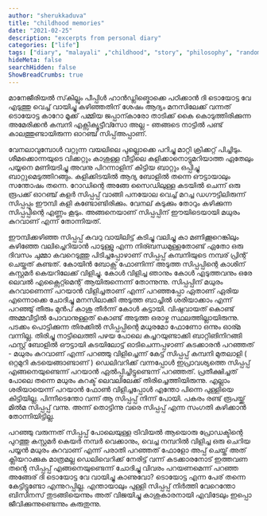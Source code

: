 ```yaml
---
author: "sherukkaduva"
title: "childhood memories"
date: "2021-02-25"
description: "excerpts from personal diary"
categories: ["life"]
tags: ["diary", "malayali" ,"childhood", "story", "philosophy", "random"]
hideMeta: false
searchHidden: false
ShowBreadCrumbs: true
---
```

  
മാനേജീരിയൽ സ്‌കില്ലും പീപ്പിൾ ഹാൻഡ്ലിങ്മൊക്കെ പഠിക്കാൻ ദി ടൊയോട്ട വേ എടുത്തു വെച്ച് വായിച്ചു കഴിഞ്ഞതിന് ശേഷം ആദ്യം മനസിലേക്ക് വന്നത് ടൊയോട്ട കാറോ മൂക്ക് പമ്മിയ ജപ്പാന്കാരോ താടിക്ക് കൈ കൊടുത്തിരിക്കുന്ന അമേരിക്കൻ കമ്പനി എക്സിക്യൂട്ടീവ്സോ അല്ല - ഞങ്ങടെ നാട്ടിൽ പണ്ട് കാലത്തുണ്ടായിരുന്ന ഓറഞ്ച് സിപ്പ്അപ്പാണ്.


വേനലാവുമ്പോൾ വറ്റുന്ന വയലിലെ പുല്ലൊക്കെ പറിച്ചു മാറ്റി ക്രിക്കറ്റ് പിച്ചിടും. ശീമക്കൊന്നയുടെ വിക്കറ്റും കാശുള്ള വീട്ടിലെ കളിക്കാനൊട്ടുമറിയാത്ത ഏതേലും പയ്യനെ മണിയടിച്ചു അവനു പിറന്നാളിന് കിട്ടിയ ബാറ്റും ഒപ്പിച്ചു ബാറ്റുമെടുത്തിറങ്ങും. കളിക്കിടയിൽ ആദ്യ ബോളിൽ തന്നെ ഔട്ടായാലും സന്തോഷം തന്നെ. റോഡിന്റെ അങ്ങേ സൈഡിലുള്ള കടയിൽ ചെന്ന് ഒരു രൂപക്ക് ഓറഞ്ച് കളർ സിപ്പപ്പ് വാങ്ങി പനയോല വെച്ച് മറച്ച ഡഗൗട്ടിലിരുന്ന് സിപ്പപ്പും ഈമ്പി കളി കണ്ടോണ്ടിരിക്കും. വേനല് കടുക്കും തോറും കഴിക്കുന്ന സിപ്പപ്പിന്റെ എണ്ണം കൂടും. അങ്ങനെയാണ് സിപ്പപ്പിന് ഈയിടെയായി മധുരം കുറവാണ് എന്ന് തോന്നിയത്.


ഈമ്പിക്കഴിഞ്ഞ സിപ്പപ്പ് കവറു വായിലിട്ട് കടിച്ചു വലിച്ചു കാ മണിക്കൂറെങ്കിലും കഴിഞ്ഞേ വലിച്ചെറിയാൻ പാടുള്ളു എന്ന നിര്ബന്ധമുള്ളതോണ്ട് ഏതോ ഒരു ദിവസം ചുമ്മാ കവറെടുത്തു പിടിച്ചപ്പോഴാണ് സിപ്പപ്പ് കമ്പനിയുടെ നമ്പര് പ്രിന്റ് ചെയ്തത് കണ്ടത്. കോയിൻ ബോക്സ് ഫോണിന്ന് അടുത്ത സിപ്പപ്പിന്റെ കാശിന് കസ്റ്റമർ കെയറിലേക്ക് വിളിച്ചു. കോൾ വിളിച്ച ഞാനും കോൾ എടുത്തവനും ഒരേ ലെവൽ എക്സൈറ്റ്മെന്റ് ആയിരുന്നെന്ന് തോന്നുന്നു. സിപ്പപ്പിന് മധുരം കുറവാണെന്ന് പറയാൻ വിളിച്ചതാണ് എന്ന് പറഞ്ഞപ്പോ ഏതാണ് ഏരിയ എന്നൊക്കെ ചോദിച്ചു മനസിലാക്കി അടുത്ത ബാച്ചിൽ ശരിയാക്കാം എന്ന് പറഞ്ഞു് തീരും മുൻപ് കാശു തീർന്ന് കോൾ കട്ടായി. വിഷുവായത് കൊണ്ട് അമ്മവീട്ടിൽ പോവാനുള്ളത് കൊണ്ട് അടുത്ത ഒരാഴ്ച സ്ഥലത്തില്ലായിരുന്നു. പടക്കം പൊട്ടിക്കുന്ന തിരക്കിൽ സിപ്പപ്പിന്റെ മധുരമോ ഫോണോ ഒന്നും ഓര്മ വന്നില്ല. തിരിച്ചു നാട്ടിലെത്തി പഴയ പോലെ കച്ചറയുണ്ടാക്കി ബാറ്റിങിനിറങ്ങി ഫസ്റ്റ് ബോളിൽ ഔട്ടായി കടയിലോട്ട് ഓടിചെന്നപ്പഴാണ് കടക്കാരൻ പറഞ്ഞത് - മധുരം കുറവാണ് എന്ന് പറഞ്ഞു വിളിച്ചെന്ന് കേട്ട് സിപ്പപ്പ് കമ്പനി മുതലാളി ( ഒറ്റമുറി കടയെങ്ങാണ്ടാണ് ) ഡെലിവറിക്ക് വന്നപ്പോൾ ഇപ്രാവശ്യത്തെ സിപ്പപ്പ് എങ്ങനെയുണ്ടെന്ന് പറയാൻ ഏൽപ്പിച്ചിട്ടുണ്ടെന്ന് പറഞ്ഞത്. പ്രതീക്ഷിച്ചത് പോലെ തന്നെ മധുരം കറക്ട് ലെവലിലേക്ക് തിരിച്ചെത്തിയിരുന്നു. എല്ലാം ശരിയായെന്ന് പറയാൻ ഫോൺ വിളിച്ചപ്പോൾ എന്തോ പിന്നെ പുള്ളിയെ കിട്ടിയില്ല. പിന്നീടെന്തോ വന്ന് ആ സിപ്പപ്പ് നിന്ന് പോയി. പകരം രണ്ട് രൂപയ്ക്ക് മിൽമ സിപ്പപ്പ് വന്നു. അന്ന് തൊട്ടിന്നു വരെ സിപ്പപ്പ് എന്ന സംഗതി കഴിക്കാൻ തോന്നിയിട്ടില്ല.


പറഞ്ഞു വരുന്നത് സിപ്പപ്പ് പോലെയുള്ള ട്രിവിയൽ ആയൊരു പ്രോഡക്ടിന്റെ പുറത്തു കസ്റ്റമർ കെയർ നമ്പർ വെക്കാനും, വെച്ച നമ്പറിൽ വിളിച്ച ഒരു ചെറിയ പയ്യൻ മധുരം കുറവാണ് എന്ന് പരാതി പറഞ്ഞത് ഫോളോ അപ്പ് ചെയ്ത് അത് ക്ലിയറാക്കുക മാത്രമല്ല ഡെലിവെറിക്ക് നേരിട്ട് വന്ന് കടക്കാരനോട് ഇത്തവണ തന്റെ സിപ്പപ്പ് എങ്ങനെയുണ്ടെന്ന് ചോദിച്ചു വിവരം പറയണമെന്ന് പറഞ്ഞ അങ്ങേര് ദി ടൊയോട്ട വേ വായിച്ചു കാണുവോ? ടൊയോട്ട എന്ന പേര് തന്നെ കേട്ടിട്ടുണ്ടോ എന്നുറപ്പില്ല. എന്തായാലും പുള്ളി സിപ്പപ്പ് നിർത്തി വേറെന്തോ ബിസിനസ് തുടങ്ങിയെന്നും അത് വിജയിച്ചു കാശുകാരനായി എവിടേലും ഇപ്പൊ ജീവിക്കുന്നുണ്ടെന്നും കരുതുന്നു.
